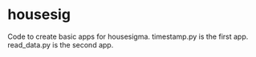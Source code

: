 # housesig

Code to create basic apps for housesigma.
timestamp.py is the first app.
read_data.py is the second app.
